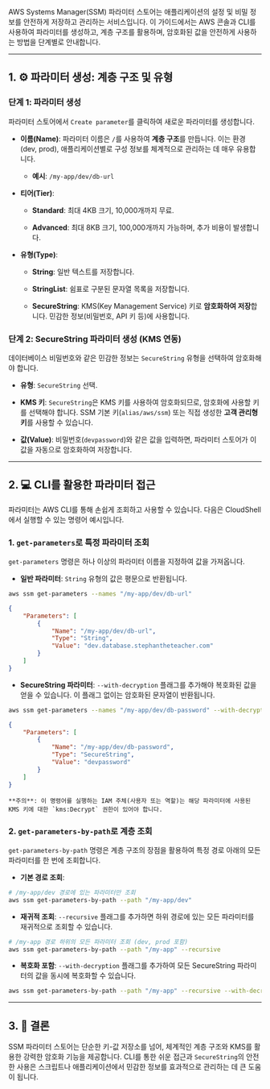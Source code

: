 
AWS Systems Manager(SSM) 파라미터 스토어는 애플리케이션의 설정 및 비밀 정보를 안전하게 저장하고 관리하는 서비스입니다. 이 가이드에서는 AWS 콘솔과 CLI를 사용하여 파라미터를 생성하고, 계층 구조를 활용하며, 암호화된 값을 안전하게 사용하는 방법을 단계별로 안내합니다.

---

## 1. ⚙️ 파라미터 생성: 계층 구조 및 유형

### 단계 1: 파라미터 생성

파라미터 스토어에서 `Create parameter`를 클릭하여 새로운 파라미터를 생성합니다.

- **이름(Name)**: 파라미터 이름은 `/`를 사용하여 **계층 구조**를 만듭니다. 이는 환경(dev, prod), 애플리케이션별로 구성 정보를 체계적으로 관리하는 데 매우 유용합니다.
    
    - **예시**: `/my-app/dev/db-url`
        
- **티어(Tier)**:
    
    - **Standard**: 최대 4KB 크기, 10,000개까지 무료.
        
    - **Advanced**: 최대 8KB 크기, 100,000개까지 가능하며, 추가 비용이 발생합니다.
        
- **유형(Type)**:
    
    - **String**: 일반 텍스트를 저장합니다.
        
    - **StringList**: 쉼표로 구분된 문자열 목록을 저장합니다.
        
    - **SecureString**: KMS(Key Management Service) 키로 **암호화하여 저장**합니다. 민감한 정보(비밀번호, API 키 등)에 사용합니다.
        

### 단계 2: SecureString 파라미터 생성 (KMS 연동)

데이터베이스 비밀번호와 같은 민감한 정보는 `SecureString` 유형을 선택하여 암호화해야 합니다.

- **유형**: `SecureString` 선택.
    
- **KMS 키**: `SecureString`은 KMS 키를 사용하여 암호화되므로, 암호화에 사용할 키를 선택해야 합니다. SSM 기본 키(`alias/aws/ssm`) 또는 직접 생성한 **고객 관리형 키**를 사용할 수 있습니다.
    
- **값(Value)**: 비밀번호(`devpassword`)와 같은 값을 입력하면, 파라미터 스토어가 이 값을 자동으로 암호화하여 저장합니다.
    

---

## 2. 💻 CLI를 활용한 파라미터 접근

파라미터는 AWS CLI를 통해 손쉽게 조회하고 사용할 수 있습니다. 다음은 CloudShell에서 실행할 수 있는 명령어 예시입니다.

### 1. `get-parameters`로 특정 파라미터 조회

`get-parameters` 명령은 하나 이상의 파라미터 이름을 지정하여 값을 가져옵니다.

- **일반 파라미터**: `String` 유형의 값은 평문으로 반환됩니다.

    
```Bash
aws ssm get-parameters --names "/my-app/dev/db-url"
```

```JSON
{
	"Parameters": [
		{
			"Name": "/my-app/dev/db-url",
			"Type": "String",
			"Value": "dev.database.stephantheteacher.com"
		}
	]
}
```
    
- **SecureString 파라미터**: `--with-decryption` 플래그를 추가해야 복호화된 값을 얻을 수 있습니다. 이 플래그 없이는 암호화된 문자열이 반환됩니다.

```Bash
aws ssm get-parameters --names "/my-app/dev/db-password" --with-decryption
```
    
```JSON
{
	"Parameters": [
		{
			"Name": "/my-app/dev/db-password",
			"Type": "SecureString",
			"Value": "devpassword"
		}
	]
}
```
    
    **주의**: 이 명령어를 실행하는 IAM 주체(사용자 또는 역할)는 해당 파라미터에 사용된 KMS 키에 대한 `kms:Decrypt` 권한이 있어야 합니다.
    

### 2. `get-parameters-by-path`로 계층 조회

`get-parameters-by-path` 명령은 계층 구조의 장점을 활용하여 특정 경로 아래의 모든 파라미터를 한 번에 조회합니다.

- **기본 경로 조회**:

```Bash
# /my-app/dev 경로에 있는 파라미터만 조회
aws ssm get-parameters-by-path --path "/my-app/dev"
```
    
- **재귀적 조회**: `--recursive` 플래그를 추가하면 하위 경로에 있는 모든 파라미터를 재귀적으로 조회할 수 있습니다.
    
```Bash
# /my-app 경로 하위의 모든 파라미터 조회 (dev, prod 포함)
aws ssm get-parameters-by-path --path "/my-app" --recursive
```
    
- **복호화 포함**: `--with-decryption` 플래그를 추가하여 모든 SecureString 파라미터의 값을 동시에 복호화할 수 있습니다.

```Bash
aws ssm get-parameters-by-path --path "/my-app" --recursive --with-decryption
```

---

## 3. 🚀 결론

SSM 파라미터 스토어는 단순한 키-값 저장소를 넘어, 체계적인 계층 구조와 KMS를 활용한 강력한 암호화 기능을 제공합니다. CLI를 통한 쉬운 접근과 `SecureString`의 안전한 사용은 스크립트나 애플리케이션에서 민감한 정보를 효과적으로 관리하는 데 큰 도움이 됩니다.